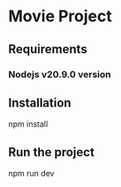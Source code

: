 # Movie Project

## Requirements

### Nodejs v20.9.0 version

## Installation

npm install

## Run the project

npm run dev